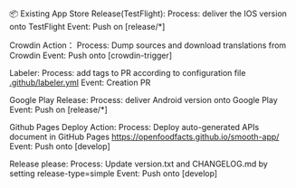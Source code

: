 📦 Existing
App Store Release(TestFlight): 
 Process: deliver the IOS version onto TestFlight
 Event: Push on [release/*]


Crowdin Action：
 Process: Dump sources and download translations from Crowdin
 Event: Push onto [crowdin-trigger]


Labeler:
 Process: add tags to PR according to configuration file [.github/labeler.yml](https://github.com/openfoodfacts/smooth-app/blob/develop/.github/labeler.yml)
 Event: Creation PR


Google Play Release:
 Process: deliver Android version onto Google Play
 Event: Push on [release/*]


Github Pages Deploy Action:
 Process: Deploy auto-generated APIs document in GitHub Pages https://openfoodfacts.github.io/smooth-app/
 Event: Push onto [develop]


Release please:
 Process: Update version.txt and CHANGELOG.md by setting release-type=simple
 Event: Push onto [develop]
